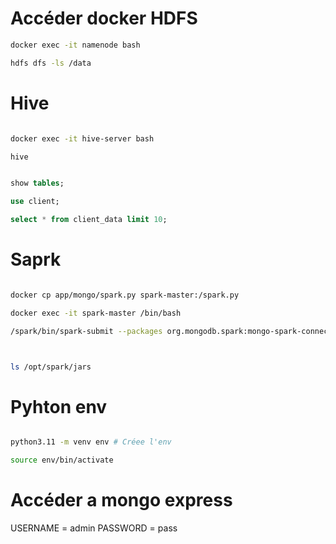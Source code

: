 # Accéder docker HDFS

```bash
docker exec -it namenode bash

hdfs dfs -ls /data

```

<!--  -->
<!--  -->
<!--  -->
<!--  -->

# Hive

```bash

docker exec -it hive-server bash

hive

```

```sql

show tables;

use client;

select * from client_data limit 10;

```

<!--  -->
<!--  -->
<!--  -->
<!--  -->

# Saprk

```bash

docker cp app/mongo/spark.py spark-master:/spark.py

docker exec -it spark-master /bin/bash

/spark/bin/spark-submit --packages org.mongodb.spark:mongo-spark-connector_2.12:3.0.1 /spark.py



ls /opt/spark/jars

```

<!--  -->
<!--  -->
<!--  -->
<!--  -->

# Pyhton env

```bash

python3.11 -m venv env # Créee l'env

source env/bin/activate

```

# Accéder a mongo express

USERNAME = admin
PASSWORD = pass
